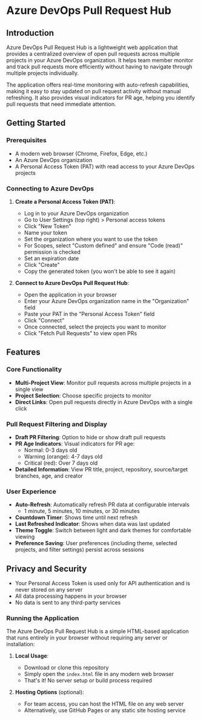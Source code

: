 # Azure DevOps Pull Request Hub

## Introduction

Azure DevOps Pull Request Hub is a lightweight web application that provides a centralized overview of open pull requests across multiple projects in your Azure DevOps organization. It helps team member monitor and track pull requests more efficiently without having to navigate through multiple projects individually.

The application offers real-time monitoring with auto-refresh capabilities, making it easy to stay updated on pull request activity without manual refreshing. It also provides visual indicators for PR age, helping you identify pull requests that need immediate attention.

## Getting Started

### Prerequisites

- A modern web browser (Chrome, Firefox, Edge, etc.)
- An Azure DevOps organization
- A Personal Access Token (PAT) with read access to your Azure DevOps projects

### Connecting to Azure DevOps

1. **Create a Personal Access Token (PAT)**:
   - Log in to your Azure DevOps organization
   - Go to User Settings (top right) > Personal access tokens
   - Click "New Token"
   - Name your token
   - Set the organization where you want to use the token
   - For Scopes, select "Custom defined" and ensure "Code (read)" permission is checked
   - Set an expiration date
   - Click "Create"
   - Copy the generated token (you won't be able to see it again)

2. **Connect to Azure DevOps Pull Request Hub**:
   - Open the application in your browser
   - Enter your Azure DevOps organization name in the "Organization" field
   - Paste your PAT in the "Personal Access Token" field
   - Click "Connect"
   - Once connected, select the projects you want to monitor
   - Click "Fetch Pull Requests" to view open PRs

## Features

### Core Functionality

- **Multi-Project View**: Monitor pull requests across multiple projects in a single view
- **Project Selection**: Choose specific projects to monitor
- **Direct Links**: Open pull requests directly in Azure DevOps with a single click

### Pull Request Filtering and Display

- **Draft PR Filtering**: Option to hide or show draft pull requests
- **PR Age Indicators**: Visual indicators for PR age:
  - Normal: 0-3 days old
  - Warning (orange): 4-7 days old
  - Critical (red): Over 7 days old
- **Detailed Information**: View PR title, project, repository, source/target branches, age, and creator

### User Experience

- **Auto-Refresh**: Automatically refresh PR data at configurable intervals
  - 1 minute, 5 minutes, 10 minutes, or 30 minutes
- **Countdown Timer**: Shows time until next refresh
- **Last Refreshed Indicator**: Shows when data was last updated
- **Theme Toggle**: Switch between light and dark themes for comfortable viewing
- **Preference Saving**: User preferences (including theme, selected projects, and filter settings) persist across sessions

## Privacy and Security

- Your Personal Access Token is used only for API authentication and is never stored on any server
- All data processing happens in your browser
- No data is sent to any third-party services

### Running the Application

The Azure DevOps Pull Request Hub is a simple HTML-based application that runs entirely in your browser without requiring any server or installation:

1. **Local Usage**:
   - Download or clone this repository
   - Simply open the `index.html` file in any modern web browser
   - That's it! No server setup or build process required

2. **Hosting Options** (optional):
   - For team access, you can host the HTML file on any web server
   - Alternatively, use GitHub Pages or any static site hosting service
